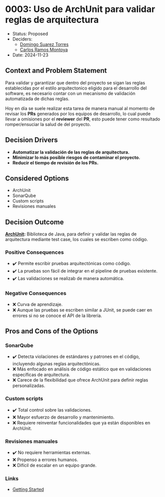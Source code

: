 # 0003: Uso de ArchUnit para validar reglas de arquitectura

* Status: Proposed
* Deciders:
  * [Domingo Suarez Torres](domingo@circulosiete.com)
  * [Carlos Ramos Montoya](ramos.montoya.carlos@gmail.com)
* Date: 2024-11-23

## Context and Problem Statement

Para validar y garantizar que dentro del proyecto se sigan las reglas establecidas por el estilo arquitectonico eligido para el desarrollo del software, es necesario contar con un mecanismo de validación automatizada de dichas reglas.

Hoy en día se suele realizar esta tarea de manera manual al momento de revisar los **PRs** generados por los equipos de desarrollo, lo cual puede llevar a omisiones por el **reviewer** del **PR**, esto puede tener como resultado romper/ensuciar la salud de del proyecto.

## Decision Drivers

* **Automatizar la validación de las reglas de arquitectura.**
* **Minimizar lo más posible riesgos de contaminar el proyecto.**
* **Reducir el tiempo de revisión de los PRs.**

## Considered Options

* ArchUnit
* SonarQube
* Custom scripts
* Revisiones manuales

## Decision Outcome

**[ArchUnit](https://www.archunit.org/):** Biblioteca de Java, para definir y validar las reglas de arquitectura mediante test case, los cuales se escriben como código.

### Positive Consequences

* :heavy_check_mark: Permite escribir pruebas arquitectónicas como código.
* :heavy_check_mark: La pruebas son fácil de integrar en el pipeline de pruebas existente.
* :heavy_check_mark: Las validaciones se realizab de manera automática.

### Negative Consequences

* :x: Curva de aprendizaje.
* :x: Aunque las pruebas se escriben similar a JUnit, se puede caer en errores si no se conoce el API de la librería.

## Pros and Cons of the Options <!-- optional -->

### SonarQube

* :heavy_check_mark: Detecta violaciones de estándares y patrones en el código, incluyendo algunas reglas arquitectónicas.
* :x: Más enfocado en análisis de código estático que en validaciones específicas de arquitectura.
* :x: Carece de la flexibilidad que ofrece ArchUnit para definir reglas personalizadas.

### Custom scripts

* :heavy_check_mark: Total control sobre las validaciones.  
* :x: Mayor esfuerzo de desarrollo y mantenimiento.
* :x: Requiere reinventar funcionalidades que ya están disponibles en ArchUnit.

### Revisiones manuales

* :heavy_check_mark: No requiere herramientas externas.  
* :x: Propenso a errores humanos.
* :x: Difícil de escalar en un equipo grande.

### Links

* [Getting Started](https://www.archunit.org/getting-started)
